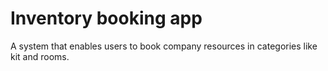 # Inventory booking app

A system that enables users to book company resources in categories like kit and rooms. 
